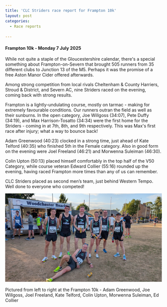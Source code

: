```yaml
---
title: 'CLC Striders race report for Frampton 10k'
layout: post
categories:
  - Race reports

---
```


#### Frampton 10k - Monday 7 July 2025 

While not quite a staple of the Gloucestershire calendar, there's a special something about Frampton-on-Severn that brought 505 runners from 35 different clubs to Junction 13 of the M5. Perhaps it was the promise of a free Aston Manor Cider offered afterwards.

Among strong competition from local rivals Cheltenham & County Harriers, Stroud & District, and Severn AC, nine Striders raced on the evening, coming back with strong results.

Frampton is a lightly-undulating course, mostly on tarmac - making for extremely favourable conditions. Our runners outran the field as well as their sunburns. In the open category, Joe Willgoss (34:07), Pete Duffy (34:19), and Max Harrison-Tosatto (34:34) were the first home for the Striders - coming in at 7th, 8th, and 9th respectively. This was Max's first race after injury; what a way to bounce back!

Adam Greenwood (40:23) clocked in a strong time, just ahead of Kate Telford (40:35) who finished 5th in the Female category. Also in good form on the evening were Joel Freeland (46:21) and Morwenna Suleiman (46:30).

Colin Upton (50:13) placed himself comfortably in the top half of the V50 Category, while course veteran Edward Collier (55:16) rounded up the evening, having raced Frampton more times than any of us can remember.

CLC Striders placed as second men’s team, just behind Western Tempo. Well done to everyone who competed!

![Frampton 10k](/images/2025/07/2025-07-14-Frampton-10k.jpg "Frampton 10k")

Pictured from left to right at the Frampton 10k - Adam Greenwood, Joe Willgoss, Joel Freeland, Kate Telford, Colin Upton, Morwenna Suleiman, Ed Collier




